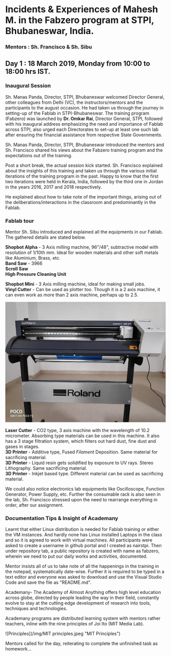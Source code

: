 # Incidents & Experiences of Mahesh M. in the Fabzero program at STPI, Bhubaneswar, India.
### Mentors : Sh. Francisco & Sh. Sibu

## Day 1 : 18 March 2019, Monday from 10:00 to 18:00 hrs IST.

### Inaugural Session

Sh. Manas Panda, Director, STPI, Bhubaneswar welcomed Director General, other colleagues from Delhi (VC), the instructors/mentors and the participants to the august occasion. He had taken us through the journey in setting-up of the Fablab in STPI-Bhubaneswar. The training program (Fabzero) was launched by **Dr. Omkar Rai**, Director General, STPI, followed with his inaugural address emphasizing the need and importance of Fablab across STPI, also urged each Directorates to set-up at least one such lab after ensuring the financial assistance from respective State Governments.

Sh. Manas Panda, Director, STPI, Bhubaneswar introduced the mentors and Sh. Francisco shared his views about the Fabzero training program and the expectations out of the training.

Post a short break, the actual session kick started. Sh. Francisco explained about the insights of this training and taken us through the various initial iterations of the training program in the past. Happy to know that the first two iterations were held in Kerala, India, followed by the third one in Jordan in the years 2016, 2017 and 2018 respectively. 

He explained about how to take note of the important things, arising out of the deliberations/interactions in the classroom and predominantly in the Fablab. 

### Fablab tour

Mentor Sh. Sibu introduced and explained all the equipments in our Fablab. The gathered details are stated below. 

**Shopbot Alpha** - 3 Axis milling machine, 96"/48", subtractive model with resolution of 1/10th mm. Ideal for wooden materials and other soft metals like Aluminium, Brass, etc.         
**Band Saw** - 3966         
**Scroll Saw**     
**High Pressure Cleaning Unit**      

**Shopbot Mini** - 3 Axis milling machine, ideal for making small jobs.      
**Vinyl Cutter** - Can be used as plotter too. Though it is a 2 axis machine, it can even work as more than 2 axis machine, perhaps up to 2.5.   

![Vinyl Cutter in Fablab](/img/VinylPlotter.jpeg "Roland CAMM-1 GS-24")    

**Laser Cutter** - CO2 type, 3 axis machine with the wavelength of 10.2 micrometer. Absorbing type materials can be used in this machine. It also has a 3 stage filtration system, which filters out hard dust, fine dust and gases in stages.        
**3D Printer** - Additive type, Fused _Filament_ Deposition. Same material for sacrificing material.    
**3D Printer** - Liquid resin gets solidified by exposure to UV rays. Stereo Lithography. Same sacrificing material.       
**3D Printer** - Inkjet based type. Different material can be used as sacrificing material.

We could also notice electronics lab equipments like Oscilloscope, Function Generator, Power Supply, etc. Further the consumable rack is also seen in the lab, Sh. Francisco stressed upon the need to rearrange everything in order, after our assignment.

###  Documentation Tips & Insight of Academany

Learnt that either Linux distribution is needed for Fablab training or either the VM instances. And hardly none has Linux installed Laptops in the class and so it is agreed to work with virtual machines. All participants were asked to create a username in github portal and I created as nairstpi. Then under repository tab, a public repository is created with name as fabzero, wherein we need to put our daily works and activities, documented.

Mentor insists all of us to take note of all the happenings in the training in the notepad, systematically date-wise. Further it is required to be typed in a text editor and everyone was asked to download and use the Visual Studio Code and save the file as "README.md". 

Academany- The Academy of Almost Anything offers high level education across globe, directed by people leading the way in their field, constantly evolve to stay at the cutting edge development of research into tools, techniques and technologies.

Academany programs are distributed learning system with mentors rather teachers, inline with the nine principles of Joi Ito (MIT Media Lab).     

![Principles](/img/MIT principles.jpeg "MIT Principles")     

Mentors called for the day, reiterating to complete the unfinished task as homework...

